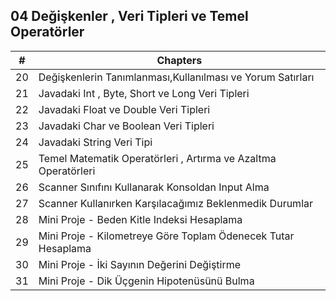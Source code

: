 ## 04 Değişkenler , Veri Tipleri ve Temel Operatörler

| \# | Chapters                                                       |
|----|----------------------------------------------------------------|
| 20 | Değişkenlerin Tanımlanması,Kullanılması ve Yorum Satırları     |
| 21 | Javadaki Int , Byte, Short ve Long Veri Tipleri                |
| 22 | Javadaki Float ve Double Veri Tipleri                          |
| 23 | Javadaki Char ve Boolean Veri Tipleri                          |
| 24 | Javadaki String Veri Tipi                                      |
| 25 | Temel Matematik Operatörleri , Artırma ve Azaltma Operatörleri |
| 26 | Scanner Sınıfını Kullanarak Konsoldan Input Alma               |
| 27 | Scanner Kullanırken Karşılacağımız Beklenmedik Durumlar        |
| 28 | Mini Proje \- Beden Kitle Indeksi Hesaplama                    |
| 29 | Mini Proje \- Kilometreye Göre Toplam Ödenecek Tutar Hesaplama |
| 30 | Mini Proje \- İki Sayının Değerini Değiştirme                  |
| 31 | Mini Proje \- Dik Üçgenin Hipotenüsünü Bulma                   |
